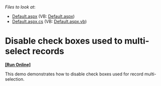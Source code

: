 <!-- default file list -->
*Files to look at*:

* [Default.aspx](./CS/WebSite/Default.aspx) (VB: [Default.aspx](./VB/WebSite/Default.aspx))
* [Default.aspx.cs](./CS/WebSite/Default.aspx.cs) (VB: [Default.aspx.vb](./VB/WebSite/Default.aspx.vb))
<!-- default file list end -->
# Disable check boxes used to multi-select records
<!-- run online -->
**[[Run Online]](https://codecentral.devexpress.com/e110/)**
<!-- run online end -->


<p>This demo demonstrates how to disable check boxes used for record multi-selection.</p>

<br/>


